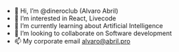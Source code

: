 - 👋 Hi, I’m @dineroclub (Alvaro Abril)
- 👀 I’m interested in React, Livecode
- 🌱 I’m currently learning about Artificial Intelligence
- 💞️ I’m looking to collaborate on Software development
- 📫 My corporate email alvaro@abril.pro

<!---
dineroclub/dineroclub is a ✨ special ✨ repository because its `README.md` (this file) appears on your GitHub profile.
You can click the Preview link to take a look at your changes.
--->

